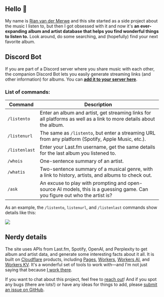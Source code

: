 ## Hello 👋

My name is [Rian van der Merwe](https://elezea.com/) and this site started as a side project about the music I listen to, but then I got obsessed with it and now it's **an ever-expanding album and artist database that helps you find wonderful things to listen to.** Look around, do some searching, and (hopefully) find your next favorite album.

## Discord Bot

If you are part of a Discord server where you share music with each other, the companion Discord Bot lets you easily generate streaming links (and other information) for albums. You can **[add it to your server here](https://discord.com/oauth2/authorize?client_id=1284593290947068024)**.

### List of commands:

| Command        | Description                                                                                                          |
|----------------|----------------------------------------------------------------------------------------------------------------------|
| `/listento`    | Enter an album and artist, get streaming links for all platforms as well as a link to more details about the album. |
| `/listenurl`   | The same as `/listento`, but enter a streaming URL from any platform (Spotify, Apple Music, etc.).                 |
| `/listenlast`  | Enter your Last.fm username, get the same details for the last album you listened to.       |
| `/whois`       | One-sentence summary of an artist.                                                                      |
| `/whatis`      | Two-sentence summary of a musical genre, with a link to history, artists, and albums to check out. |
| `/ask`		 | An excuse to play with prompting and open-source AI models, this is a guessing game. Can you figure out who the artist is? |


As an example, the `/listento`, `listenurl`, and `/listenlast` commands show details like this:

![](https://file.elezea.com/20241006-diqSo8zX-2x.png)

## Nerdy details

The site uses APIs from Last.fm, Spotify, OpenAI, and Perplexity to get album and artist data, and generate some interesting facts about it all. It is built on [Cloudflare](https://cloudflare.com/) products, including [Pages](https://pages.cloudflare.com/), [Workers](https://workers.cloudflare.com/), [Workers AI](https://ai.cloudflare.com/), and [Workers KV](https://www.cloudflare.com/developer-platform/workers-kv/). It's a wonderful set of tools to work with—and I'm not just saying that because [I work there](https://elezea.com/portfolio/).

If you want to chat about this project, feel free to [reach out](https://elezea.com/contact/)! And if you spot any bugs (there are lots!) or have any ideas for things to add, please [submit an issue on GitHub](https://github.com/rianvdm/my-music-next/issues).